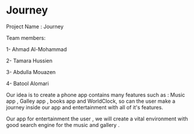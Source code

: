 # Journey

Project Name : Journey 

Team members:

1- Ahmad Al-Mohammad

2- Tamara Hussien 

3- Abdulla Mouazen

4- Batool Alomari

 

Our idea is to create a phone app contains many features such as : Music app , Galley app , books app and WorldClock, so can the user make a journey inside our app and entertainment with all of it's features.

Our app for entertainment the user  , we will create a vital environment with good search engine for the music and gallery . 
